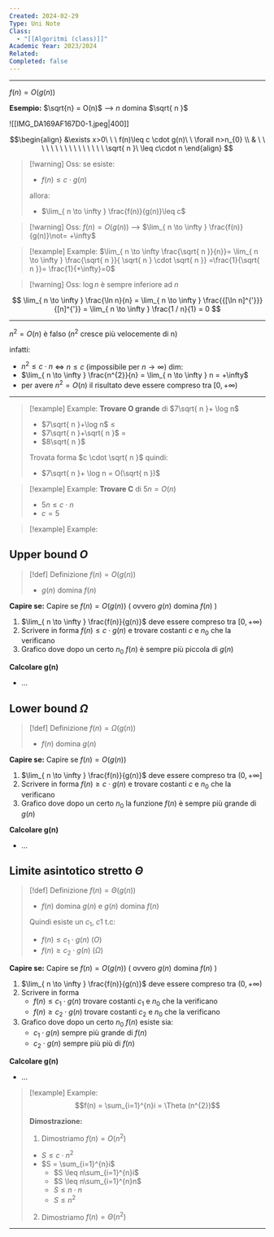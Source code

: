 ```yaml
---
Created: 2024-02-29
Type: Uni Note
Class:
  - "[[Algoritmi (class)]]"
Academic Year: 2023/2024
Related: 
Completed: false
---
```

---

$f(n) = O(g(n))$

**Esempio:**
$\sqrt{n} = O(n)$ --> $n$ domina $\sqrt{ n }$

![[IMG_DA169AF167D0-1.jpeg|400]]


$$\begin{align}
&\exists x>0\ \ \ f(n)\leq c \cdot g(n)\ \ \forall  n>n_{0}  \\
& \ \ \ \ \ \ \ \ \ \ \ \ \ \ \ \ \sqrt{ n }\ \leq c\cdot n
\end{align}
$$
>[!warning] Oss:
>se esiste:
>-  $f(n)\leq c \cdot g(n)$
>
>allora: 
>- $\lim_{ n \to \infty } \frac{f(n)}{g(n)}\leq c$

>[!warning] Oss:
$f(n) = O(g(n))$ --> $\lim_{ n \to \infty } \frac{f(n)}{g(n)}\not= +\infty$

>[!example] Example:
>$\lim_{ n \to \infty \frac{\sqrt{ n }}{n}}= \lim_{ n \to \infty } \frac{\sqrt{ n }}{ \sqrt{ n } \cdot \sqrt{ n }} =\frac{1}{\sqrt{ n }}= \frac{1}{+\infty}=0$

>[!warning] Oss:
$\log n$ è sempre inferiore ad $n$


$$
\lim_{ n \to \infty } \frac{\ln n}{n} = \lim_{ n \to \infty } \frac{{[\ln n]^{'}}}{[n]^{'}} = \lim_{ n \to \infty } \frac{1 / n}{1} = 0
$$

---

$n^{2} = O(n)$ è falso ($n^{2}$ cresce più velocemente di n)

infatti:
- $n^{2} \leq c \cdot n$ $\iff$ $n \leq c$ (impossibile per $n \to \infty$)
dim: 
- $\lim_{ n \to \infty } \frac{n^{2}}{n} = \lim_{ n \to \infty } n = +\infty$ 
- per avere $n^{2} = O(n)$ il risultato deve essere compreso tra $[0, +\infty)$ 

---
>[!example] Example:
>**Trovare  O grande** di $7\sqrt{ n }+ \log n$
>- $7\sqrt{ n }+\log n$  $\leq$
>- $7\sqrt{ n }+\sqrt{ n }$  $=$
>- $8\sqrt{ n }$
>
>Trovata forma $c \cdot \sqrt{ n }$ quindi:
>- $7\sqrt{ n }+ \log n = O(\sqrt{ n })$

>[!example] Example:
>**Trovare C** di $5n=O(n)$
>- $5n\leq c\cdot n$
>- $c=5$

>[!example] Example:
>

## Upper bound $O$

>[!def] Definizione
$f(n) = O(g(n))$
>
> - $g(n)$ domina $f(n)$

**Capire se:**
Capire se $f(n) = O(g(n))$ ( ovvero $g(n)$ domina $f(n)$ )
1. $\lim_{ n \to \infty } \frac{f(n)}{g(n)}$ deve essere compreso tra $[0,+\infty)$
2. Scrivere in forma $f(n) \leq c \cdot g(n)$ e trovare costanti $c$ e $n_{0}$ che la verificano 
3. Grafico dove dopo un certo $n_{0}$ $f(n)$ è sempre più piccola di $g(n)$

**Calcolare g(n)**
- ...

## Lower bound $\Omega$ 

>[!def] Definizione
>$f(n) = \Omega (g(n))$
>- $f(n)$ domina $g(n)$

**Capire se:**
Capire se $f(n) = O(g(n))$ 
1. $\lim_{ n \to \infty } \frac{f(n)}{g(n)}$ deve essere compreso tra $(0,+\infty]$
2. Scrivere in forma $f(n) \geq c \cdot g(n)$ e trovare costanti $c$ e $n_{0}$ che la verificano 
3. Grafico dove dopo un certo $n_{0}$ la funzione $f(n)$ è sempre più grande di $g(n)$

**Calcolare g(n)**
- ...

## Limite asintotico stretto $\Theta$

>[!def] Definizione
>$f(n) = \Theta (g(n))$
>- $f(n)$ domina $g(n)$ e $g(n)$ domina $f(n)$
>
>Quindi esiste un $c_{1},\ c1$ t.c:
>- $f(n)\leq c_{1} \cdot g(n)$ ($O$)
>- $f(n)\geq c_{2} \cdot g(n)$ ($\Omega$)

**Capire se:**
Capire se $f(n) = O(g(n))$ ( ovvero $g(n)$ domina $f(n)$ )
1. $\lim_{ n \to \infty } \frac{f(n)}{g(n)}$ deve essere compreso tra $(0,+\infty)$
2. Scrivere in forma 
	- $f(n)\leq c_{1} \cdot g(n)$ trovare costanti $c_{1}$ e $n_{0}$ che la verificano 
	- $f(n)\geq c_{2} \cdot g(n)$ trovare costanti $c_{2}$ e $n_{0}$ che la verificano 
3. Grafico dove dopo un certo $n_{0}$ $f(n)$ esiste sia:
	-  $c_{1} \cdot g(n)$ sempre più grande di $f(n)$
	-  $c_{2} \cdot g(n)$ sempre più più di $f(n)$

**Calcolare g(n)**
- ...



>[!example] Example:
$$f(n) = \sum_{i=1}^{n}i = \Theta (n^{2})$$
>
>**Dimostrazione:**
>1. Dimostriamo $f(n) = O(n^{2})$
>- $S \leq c \cdot n^{2}$	
>- $S = \sum_{i=1}^{n}i$
>	- $S \leq n\sum_{i=1}^{n}i$
>	- $S \leq n\sum_{i=1}^{n}n$
>	- $S \leq n \cdot n$
>	- $S \leq n^{2}$
>
>2. Dimostriamo $f(n) = \Theta(n^{2})$

---

